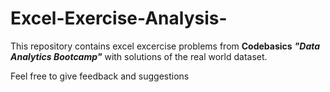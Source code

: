 # Excel-Exercise-Analysis-

This repository contains excel excercise problems from **Codebasics** ***"Data Analytics Bootcamp"*** with solutions of the real world dataset.

Feel free to give feedback and suggestions
